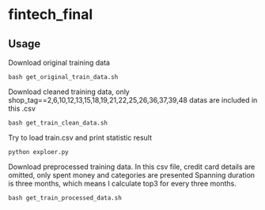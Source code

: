 # fintech_final

## Usage

Download original training data
```
bash get_original_train_data.sh
```

Download cleaned training data, only shop_tag==2,6,10,12,13,15,18,19,21,22,25,26,36,37,39,48 datas are included in this .csv

```
bash get_train_clean_data.sh
```

Try to load train.csv and print statistic result
```
python exploer.py
```

Download preprocessed training data.
In this csv file, credit card details are omitted, only spent money and categories are presented 
Spanning duration is three months, which means I calculate top3 for every three months.

```
bash get_train_processed_data.sh
```
